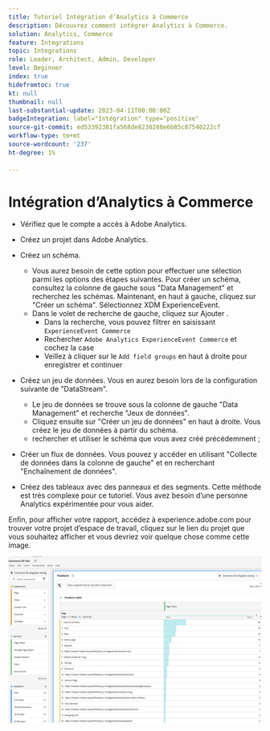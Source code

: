 ```yaml
---
title: Tutoriel Intégration d’Analytics à Commerce
description: Découvrez comment intégrer Analytics à Commerce.
solution: Analytics, Commerce
feature: Integrations
topic: Integrations
role: Leader, Architect, Admin, Developer
level: Beginner
index: true
hidefromtoc: true
kt: null
thumbnail: null
last-substantial-update: 2023-04-11T00:00:00Z
badgeIntegration: label="Intégration" type="positive"
source-git-commit: ed53392381fa568de8230288e6b85c87540222cf
workflow-type: tm+mt
source-wordcount: '237'
ht-degree: 1%

---
```



# Intégration d’Analytics à Commerce

* Vérifiez que le compte a accès à Adobe Analytics.

* Créez un projet dans Adobe Analytics.

* Créez un schéma.
   * Vous aurez besoin de cette option pour effectuer une sélection parmi les options des étapes suivantes. Pour créer un schéma, consultez la colonne de gauche sous &quot;Data Management&quot; et recherchez les schémas. Maintenant, en haut à gauche, cliquez sur &quot;Créer un schéma&quot;. Sélectionnez XDM ExperienceEvent.
   * Dans le volet de recherche de gauche, cliquez sur Ajouter .
      * Dans la recherche, vous pouvez filtrer en saisissant `ExperienceEvent Commerce`
      * Rechercher `Adobe Analytics ExperienceEvent Commerce` et cochez la case
      * Veillez à cliquer sur le `Add field groups` en haut à droite pour enregistrer et continuer
* Créez un jeu de données. Vous en aurez besoin lors de la configuration suivante de &quot;DataStream&quot;.
   * Le jeu de données se trouve sous la colonne de gauche &quot;Data Management&quot; et recherche &quot;Jeux de données&quot;.
   * Cliquez ensuite sur &quot;Créer un jeu de données&quot; en haut à droite. Vous créez le jeu de données à partir du schéma.
   * rechercher et utiliser le schéma que vous avez créé précédemment ;
* Créer un flux de données. Vous pouvez y accéder en utilisant &quot;Collecte de données dans la colonne de gauche&quot; et en recherchant &quot;Enchaînement de données&quot;.
* Créez des tableaux avec des panneaux et des segments. Cette méthode est très complexe pour ce tutoriel. Vous avez besoin d’une personne Analytics expérimentée pour vous aider.


Enfin, pour afficher votre rapport, accédez à experience.adobe.com pour trouver votre projet d’espace de travail, cliquez sur le lien du projet que vous souhaitez afficher et vous devriez voir quelque chose comme cette image.

![Capture d’écran d’Analytics de certaines données commerciales](./assets/analytics-commerce/analytics-screenshot-commerce-items.png)